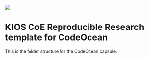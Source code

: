 <a href="http://www.kios.ucy.ac.cy"><img src="http://www.kios.ucy.ac.cy/templates/favourite/images/kios_logo_hover.png"/><a>

# KIOS CoE Reproducible Research template for CodeOcean

This is the folder structure for the CodeOcean capsule.
